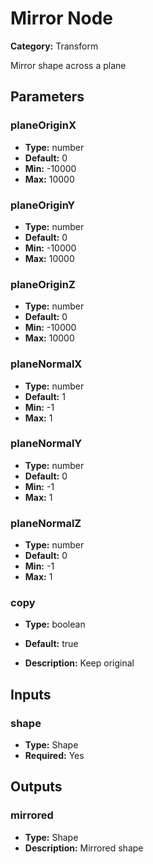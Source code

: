 
# Mirror Node

**Category:** Transform

Mirror shape across a plane

## Parameters


### planeOriginX
- **Type:** number
- **Default:** 0
- **Min:** -10000
- **Max:** 10000



### planeOriginY
- **Type:** number
- **Default:** 0
- **Min:** -10000
- **Max:** 10000



### planeOriginZ
- **Type:** number
- **Default:** 0
- **Min:** -10000
- **Max:** 10000



### planeNormalX
- **Type:** number
- **Default:** 1
- **Min:** -1
- **Max:** 1



### planeNormalY
- **Type:** number
- **Default:** 0
- **Min:** -1
- **Max:** 1



### planeNormalZ
- **Type:** number
- **Default:** 0
- **Min:** -1
- **Max:** 1



### copy
- **Type:** boolean
- **Default:** true


- **Description:** Keep original


## Inputs


### shape
- **Type:** Shape
- **Required:** Yes



## Outputs


### mirrored
- **Type:** Shape
- **Description:** Mirrored shape



